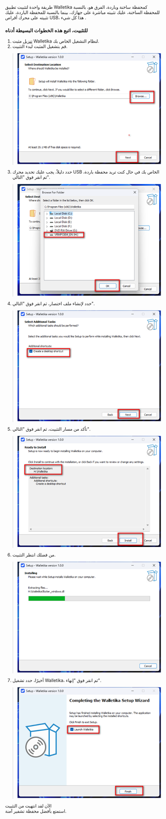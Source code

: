 طريقة واحدة لتثبيت تطبيق Walletika كمحفظة ساخنة وباردة، الفرق هو، بالنسبة للمحفظة الساخنة، عليك تثبيته مباشرة على جهازك، بينما بالنسبة للمحفظة الباردة، عليك تثبيته على محرك أقراص USB، هذا كل شيء .

### للتثبيت، اتبع هذه الخطوات البسيطة أدناه

1. [تنزيل](https://walletika.io/download) مثبت Walletika لنظام التشغيل الخاص بك.
2. قم بتشغيل المثبت لبدء التثبيت.
>![](https://raw.githubusercontent.com/Walletika/walletika-web-fetch/main/docs/how-to-install/images/1.png)
3. حدد دليلاً، يجب عليك تحديد محرك USB الخاص بك في حال كنت تريد محفظة باردة، ثم انقر فوق "التالي".
>![](https://raw.githubusercontent.com/Walletika/walletika-web-fetch/main/docs/how-to-install/images/2.png)
4. حدد لإنشاء ملف اختصار، ثم انقر فوق "التالي".
>![](https://raw.githubusercontent.com/Walletika/walletika-web-fetch/main/docs/how-to-install/images/3.png)
5. تأكد من مسار التثبيت، ثم انقر فوق "التالي".
>![](https://raw.githubusercontent.com/Walletika/walletika-web-fetch/main/docs/how-to-install/images/4.png)
6. من فضلك انتظر التثبيت.
>![](https://raw.githubusercontent.com/Walletika/walletika-web-fetch/main/docs/how-to-install/images/5.png)
7. أخيرًا، حدد تشغيل Walletika، ثم انقر فوق "إنهاء".
>![](https://raw.githubusercontent.com/Walletika/walletika-web-fetch/main/docs/how-to-install/images/6.png)

الآن لقد انتهيت من التثبيت \
استمتع بأفضل محفظة تشفير آمنة.